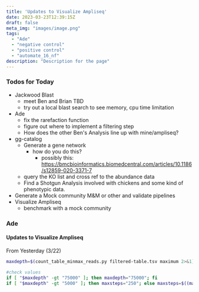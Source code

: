 ```yaml
---
title: 'Updates to Visualize Ampliseq'
date: 2023-03-23T12:39:15Z
draft: false
meta_img: "images/image.png"
tags:
  - "Ade"
  - "negative control"
  - "positive control"
  - "automate_16_nf"
description: "Description for the page"
---
```


### Todos for Today

- Jackwood Blast
  - meet Ben and Brian TBD
  - try out a local blast search to see memory, cpu time limitation
- Ade
  - fix the rarefaction function
  - figure out where to implement a filtering step
  - How does the other Ben's Analysis line up with mine/ampliseq?
- gg-catalog
  - Generate a gene network 
    - how do you do this?
      - possibly this: https://bmcbioinformatics.biomedcentral.com/articles/10.1186/s12859-020-3371-7
  - query the KO list and cross ref to the abundance data
  - Find a Shotgun Analysis involved with chickens and some kind of phenotypic data.
- Generate a Mock community M&M or other and validate pipelines
- Visualize Ampliseq
  - benchmark with a mock community
  
### Ade

#### Updates to Visualize Ampliseq

From Yesterday (3/22)
  
```bash
maxdepth=$(count_table_minmax_reads.py filtered-table.tsv maximum 2>&1)

#check values
if [ "$maxdepth" -gt "75000" ]; then maxdepth="75000"; fi
if [ "$maxdepth" -gt "5000" ]; then maxsteps="250"; else maxsteps=$((maxdepth/20)); fi
```